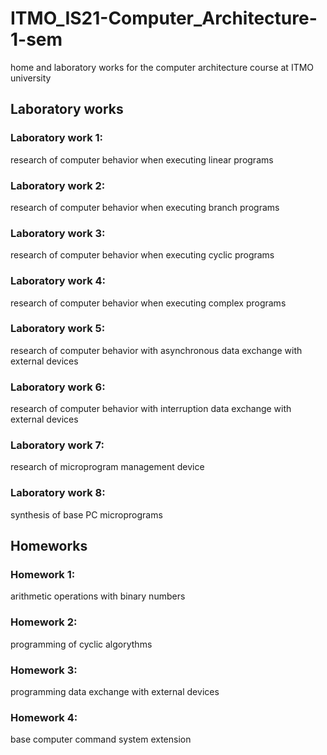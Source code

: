 # ITMO_IS21-Computer_Architecture-1-sem
home and laboratory works for the computer architecture course at ITMO university

## Laboratory works

### Laboratory work 1: 
research of computer behavior when executing linear programs

### Laboratory work 2: 
research of computer behavior when executing branch programs

### Laboratory work 3: 
research of computer behavior when executing cyclic programs

### Laboratory work 4: 
research of computer behavior when executing complex programs

### Laboratory work 5: 
research of computer behavior with asynchronous data exchange with external devices

### Laboratory work 6: 
research of computer behavior with interruption data exchange with external devices

### Laboratory work 7: 
research of microprogram management device

### Laboratory work 8: 
synthesis of base PC microprograms

## Homeworks

### Homework 1: 
arithmetic operations with binary numbers

### Homework 2: 
programming of cyclic algorythms

### Homework 3: 
programming data exchange with external devices

### Homework 4: 
base computer command system extension